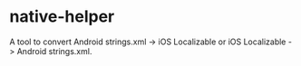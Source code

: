 # native-helper
A tool to convert Android strings.xml -> iOS Localizable or iOS Localizable -> Android strings.xml.
